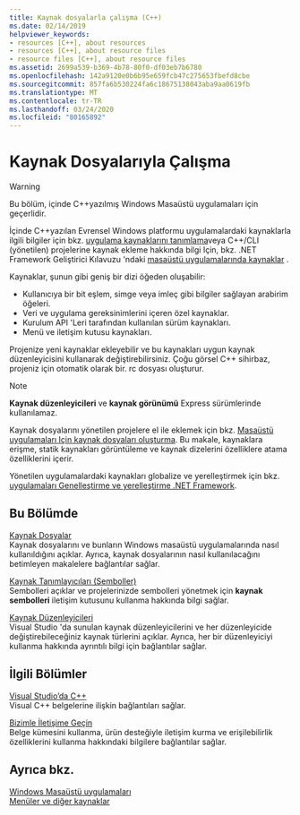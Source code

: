```yaml
---
title: Kaynak dosyalarla çalışma (C++)
ms.date: 02/14/2019
helpviewer_keywords:
- resources [C++], about resources
- resources [C++], about resource files
- resource files [C++], about resource files
ms.assetid: 2699a539-b369-4b78-80f0-df03eb7b6780
ms.openlocfilehash: 142a9120e0b6b95e659fcb47c275653fbefd8cbe
ms.sourcegitcommit: 857fa6b530224fa6c18675138043aba9aa0619fb
ms.translationtype: MT
ms.contentlocale: tr-TR
ms.lasthandoff: 03/24/2020
ms.locfileid: "80165892"
---
```

# <a name="working-with-resource-files"></a>Kaynak Dosyalarıyla Çalışma

> [!WARNING]
> Bu bölüm, içinde C++yazılmış Windows Masaüstü uygulamaları için geçerlidir.
>
> İçinde C++yazılan Evrensel Windows platformu uygulamalardaki kaynaklarla ilgili bilgiler için bkz. [uygulama kaynaklarını tanımlama](/windows/uwp/app-resources/)veya C++/CLI (yönetilen) projelerine kaynak ekleme hakkında bilgi Için, bkz. .NET Framework Geliştirici Kılavuzu 'ndaki [masaüstü uygulamalarında kaynaklar](/dotnet/framework/resources/index) .

Kaynaklar, şunun gibi geniş bir dizi öğeden oluşabilir:

- Kullanıcıya bir bit eşlem, simge veya imleç gibi bilgiler sağlayan arabirim öğeleri.
- Veri ve uygulama gereksinimlerini içeren özel kaynaklar.
- Kurulum API 'Leri tarafından kullanılan sürüm kaynakları.
- Menü ve iletişim kutusu kaynakları.

Projenize yeni kaynaklar ekleyebilir ve bu kaynakları uygun kaynak düzenleyicisini kullanarak değiştirebilirsiniz. Çoğu görsel C++ sihirbaz, projeniz için otomatik olarak bir. rc dosyası oluşturur.

> [!NOTE]
> **Kaynak düzenleyicileri** ve **kaynak görünümü** Express sürümlerinde kullanılamaz.

Kaynak dosyalarını yönetilen projelere el ile eklemek için bkz. [Masaüstü uygulamaları Için kaynak dosyaları oluşturma](/dotnet/framework/resources/creating-resource-files-for-desktop-apps). Bu makale, kaynaklara erişme, statik kaynakları görüntüleme ve kaynak dizelerini özelliklere atama özelliklerini içerir.

Yönetilen uygulamalardaki kaynakları globalize ve yerelleştirmek için bkz. [uygulamaları Genelleştirme ve yerelleştirme .NET Framework](/dotnet/standard/globalization-localization/index).

## <a name="in-this-section"></a>Bu Bölümde

[Kaynak Dosyalar](../windows/resource-files-visual-studio.md)<br/>
Kaynak dosyalarını ve bunların Windows masaüstü uygulamalarında nasıl kullanıldığını açıklar. Ayrıca, kaynak dosyalarının nasıl kullanılacağını betimleyen makalelere bağlantılar sağlar.

[Kaynak Tanımlayıcıları (Semboller)](../windows/symbols-resource-identifiers.md)<br/>
Sembolleri açıklar ve projelerinizde sembolleri yönetmek için **kaynak sembolleri** iletişim kutusunu kullanma hakkında bilgi sağlar.

[Kaynak Düzenleyicileri](../windows/resource-editors.md)<br/>
Visual Studio 'da sunulan kaynak düzenleyicilerini ve her düzenleyicide değiştirebileceğiniz kaynak türlerini açıklar. Ayrıca, her bir düzenleyiciyi kullanma hakkında ayrıntılı bilgi için bağlantılar sağlar.

## <a name="related-sections"></a>İlgili Bölümler

[Visual Studio’da C++](../overview/visual-cpp-in-visual-studio.md)<br/>
Visual C++ belgelerine ilişkin bağlantıları sağlar.

[Bizimle İletişime Geçin](/visualstudio/ide/talk-to-us)<br/>
Belge kümesini kullanma, ürün desteğiyle iletişim kurma ve erişilebilirlik özelliklerini kullanma hakkındaki bilgilere bağlantılar sağlar.

## <a name="see-also"></a>Ayrıca bkz.

[Windows Masaüstü uygulamaları](../windows/windows-desktop-applications-cpp.md)<br/>
[Menüler ve diğer kaynaklar](/windows/win32/menurc/resources)
